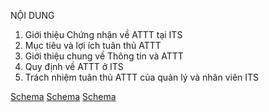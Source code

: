 NỘI DUNG
1. Giới thiệu Chứng nhận về ATTT tại ITS
2. Mục tiêu và lợi ích tuân thủ ATTT
3. Giới thiệu chung về Thông tin và ATTT
4. Quy định về ATTT ở ITS
5. Trách nhiệm tuân thủ ATTT của quản lý và nhân viên ITS

[Schema](page_4_img_0.png)
[Schema](page_4_img_1.png)
[Schema](page_4_img_2.png)
